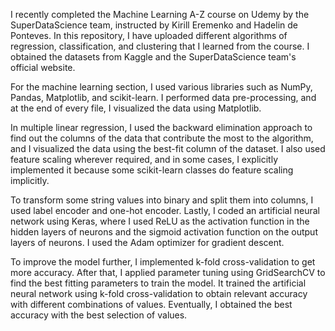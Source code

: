 I recently completed the Machine Learning A-Z course on Udemy by the SuperDataScience team, instructed by Kirill Eremenko and Hadelin de Ponteves. In this repository, I have uploaded different algorithms of regression, classification, and clustering that I learned from the course. I obtained the datasets from Kaggle and the SuperDataScience team's official website.

For the machine learning section, I used various libraries such as NumPy, Pandas, Matplotlib, and scikit-learn. I performed data pre-processing, and at the end of every file, I visualized the data using Matplotlib.

In multiple linear regression, I used the backward elimination approach to find out the columns of the data that contribute the most to the algorithm, and I visualized the data using the best-fit column of the dataset. I also used feature scaling wherever required, and in some cases, I explicitly implemented it because some scikit-learn classes do feature scaling implicitly.

To transform some string values into binary and split them into columns, I used label encoder and one-hot encoder. Lastly, I coded an artificial neural network using Keras, where I used ReLU as the activation function in the hidden layers of neurons and the sigmoid activation function on the output layers of neurons. I used the Adam optimizer for gradient descent.

To improve the model further, I implemented k-fold cross-validation to get more accuracy. After that, I applied parameter tuning using GridSearchCV to find the best fitting parameters to train the model. It trained the artificial neural network using k-fold cross-validation to obtain relevant accuracy with different combinations of values. Eventually, I obtained the best accuracy with the best selection of values.
